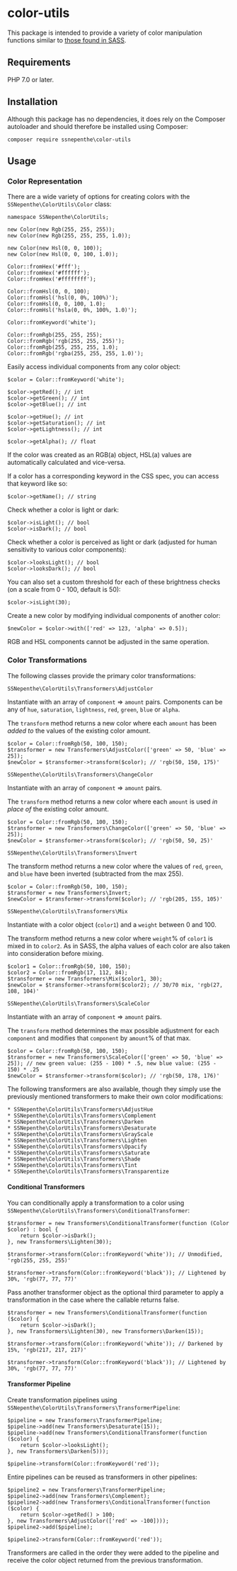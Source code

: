 # color-utils
This package is intended to provide a variety of color manipulation functions similar to [those found in SASS](http://sass-lang.com/documentation/Sass/Script/Functions.html).

## Requirements
PHP 7.0 or later.

## Installation
Although this package has no dependencies, it does rely on the Composer autoloader and should therefore be installed using Composer:

```
composer require ssnepenthe\color-utils
```

## Usage

### Color Representation
There are a wide variety of options for creating colors with the `SSNepenthe\ColorUtils\Color` class:

```
namespace SSNepenthe\ColorUtils;

new Color(new Rgb(255, 255, 255));
new Color(new Rgb(255, 255, 255, 1.0));

new Color(new Hsl(0, 0, 100));
new Color(new Hsl(0, 0, 100, 1.0));

Color::fromHex('#fff');
Color::fromHex('#ffffff');
Color::fromHex('#ffffffff');

Color::fromHsl(0, 0, 100);
Color::fromHsl('hsl(0, 0%, 100%)');
Color::fromHsl(0, 0, 100, 1.0);
Color::fromHsl('hsla(0, 0%, 100%, 1.0)');

Color::fromKeyword('white');

Color::fromRgb(255, 255, 255);
Color::fromRgb('rgb(255, 255, 255)');
Color::fromRgb(255, 255, 255, 1.0);
Color::fromRgb('rgba(255, 255, 255, 1.0)');
```

Easily access individual components from any color object:

```
$color = Color::fromKeyword('white');

$color->getRed(); // int
$color->getGreen(); // int
$color->getBlue(); // int

$color->getHue(); // int
$color->getSaturation(); // int
$color->getLightness(); // int

$color->getAlpha(); // float
```

If the color was created as an RGB(a) object, HSL(a) values are automatically calculated and vice-versa.

If a color has a corresponding keyword in the CSS spec, you can access that keyword like so:

```
$color->getName(); // string
```

Check whether a color is light or dark:

```
$color->isLight(); // bool
$color->isDark(); // bool
```

Check whether a color is perceived as light or dark (adjusted for human sensitivity to various color components):

```
$color->looksLight(); // bool
$color->looksDark(); // bool
```

You can also set a custom threshold for each of these brightness checks (on a scale from 0 - 100, default is 50):

```
$color->isLight(30);
```

Create a new color by modifying individual components of another color:

```
$newColor = $color->with(['red' => 123, 'alpha' => 0.5]);
```

RGB and HSL components cannot be adjusted in the same operation.

### Color Transformations
The following classes provide the primary color transformations:

`SSNepenthe\ColorUtils\Transformers\AdjustColor`

Instantiate with an array of `component` => `amount` pairs. Components can be any of `hue`, `saturation`, `lightness`, `red`, `green`, `blue` or `alpha`.

The `transform` method returns a new color where each `amount` has been *added to* the values of the existing color amount.

```
$color = Color::fromRgb(50, 100, 150);
$transformer = new Transformers\AdjustColor(['green' => 50, 'blue' => 25]);
$newColor = $transformer->transform($color); // 'rgb(50, 150, 175)'
```

`SSNepenthe\ColorUtils\Transformers\ChangeColor`

Instantiate with an array of `component` => `amount` pairs.

The `transform` method returns a new color where each `amount` is used *in place of* the existing color amount.

```
$color = Color::fromRgb(50, 100, 150);
$transformer = new Transformers\ChangeColor(['green' => 50, 'blue' => 25]);
$newColor = $transformer->transform($color); // 'rgb(50, 50, 25)'
```

`SSNepenthe\ColorUtils\Transformers\Invert`

The transform method returns a new color where the values of `red`, `green`, and `blue` have been inverted (subtracted from the max 255).

```
$color = Color::fromRgb(50, 100, 150);
$transformer = new Transformers\Invert;
$newColor = $transformer->transform($color); // 'rgb(205, 155, 105)'
```

`SSNepenthe\ColorUtils\Transformers\Mix`

Instantiate with a color object (`color1`) and a `weight` between 0 and 100.

The transform method returns a new color where `weight`% of `color1` is mixed in to `color2`. As in SASS, the alpha values of each color are also taken into consideration before mixing.

```
$color1 = Color::fromRgb(50, 100, 150);
$color2 = Color::fromRgb(17, 112, 84);
$transformer = new Transformers\Mix($color1, 30);
$newColor = $transformer->transform($color2); // 30/70 mix, 'rgb(27, 108, 104)'
```

`SSNepenthe\ColorUtils\Transformers\ScaleColor`

Instantiate with an array of `component` => `amount` pairs.

The `transform` method determines the max possible adjustment for each `component` and modifies that `component` by `amount`% of that max.

```
$color = Color::fromRgb(50, 100, 150);
$transformer = new Transformers\ScaleColor(['green' => 50, 'blue' => 25]); // new green value: (255 - 100) * .5, new blue value: (255 - 150) * .25
$newColor = $transformer->transform($color); // 'rgb(50, 178, 176)'
```

The following transformers are also available, though they simply use the previously mentioned transformers to make their own color modifications:

```
* SSNepenthe\ColorUtils\Transformers\AdjustHue
* SSNepenthe\ColorUtils\Transformers\Complement
* SSNepenthe\ColorUtils\Transformers\Darken
* SSNepenthe\ColorUtils\Transformers\Desaturate
* SSNepenthe\ColorUtils\Transformers\GrayScale
* SSNepenthe\ColorUtils\Transformers\Lighten
* SSNepenthe\ColorUtils\Transformers\Opacify
* SSNepenthe\ColorUtils\Transformers\Saturate
* SSNepenthe\ColorUtils\Transformers\Shade
* SSNepenthe\ColorUtils\Transformers\Tint
* SSNepenthe\ColorUtils\Transformers\Transparentize
```

#### Conditional Transformers
You can conditionally apply a transformation to a color using `SSNepenthe\ColorUtils\Transformers\ConditionalTransformer`:

```
$transformer = new Transformers\ConditionalTransformer(function (Color $color) : bool {
    return $color->isDark();
}, new Transformers\Lighten(30));

$transformer->transform(Color::fromKeyword('white')); // Unmodified, 'rgb(255, 255, 255)'

$transformer->transform(Color::fromKeyword('black')); // Lightened by 30%, 'rgb(77, 77, 77)'
```

Pass another transformer object as the optional third parameter to apply a transformation in the case where the callable returns false.

```
$transformer = new Transformers\ConditionalTransformer(function ($color) {
    return $color->isDark();
}, new Transformers\Lighten(30), new Transformers\Darken(15));

$transformer->transform(Color::fromKeyword('white')); // Darkened by 15%, 'rgb(217, 217, 217)'

$transformer->transform(Color::fromKeyword('black')); // Lightened by 30%, 'rgb(77, 77, 77)'
```

#### Transformer Pipeline
Create transformation pipelines using `SSNepenthe\ColorUtils\Transformers\TransformerPipeline`:

```
$pipeline = new Transformers\TransformerPipeline;
$pipeline->add(new Transformers\Desaturate(15));
$pipeline->add(new Transformers\ConditionalTransformer(function ($color) {
    return $color->looksLight();
}, new Transformers\Darken(5)));

$pipeline->transform(Color::fromKeyword('red'));
```

Entire pipelines can be reused as transformers in other pipelines:

```
$pipeline2 = new Transformers\TransformerPipeline;
$pipeline2->add(new Transformers\Complement);
$pipeline2->add(new Transformers\ConditionalTransformer(function ($color) {
    return $color->getRed() > 100;
}, new Transformers\AdjustColor(['red' => -100])));
$pipeline2->add($pipeline);

$pipeline2->transform(Color::fromKeyword('red'));
```

Transformers are called in the order they were added to the pipeline and receive the color object returned from the previous transformation.
